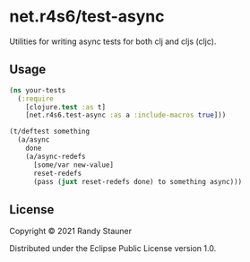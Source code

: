 # net.r4s6/test-async

Utilities for writing async tests for both clj and cljs (cljc).

## Usage

```clojure
(ns your-tests
  (:require
    [clojure.test :as t]
    [net.r4s6.test-async :as a :include-macros true]))

(t/deftest something
  (a/async
    done
    (a/async-redefs
      [some/var new-value]
      reset-redefs
      (pass (juxt reset-redefs done) to something async)))
```

## License

Copyright © 2021 Randy Stauner

Distributed under the Eclipse Public License version 1.0.
